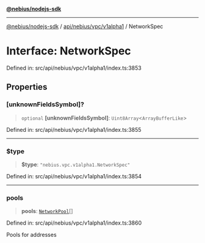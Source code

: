 [**@nebius/nodejs-sdk**](../../../../../README.md)

---

[@nebius/nodejs-sdk](../../../../../README.md) / [api/nebius/vpc/v1alpha1](../README.md) / NetworkSpec

# Interface: NetworkSpec

Defined in: src/api/nebius/vpc/v1alpha1/index.ts:3853

## Properties

### \[unknownFieldsSymbol\]?

> `optional` **\[unknownFieldsSymbol\]**: `Uint8Array`\<`ArrayBufferLike`\>

Defined in: src/api/nebius/vpc/v1alpha1/index.ts:3855

---

### $type

> **$type**: `"nebius.vpc.v1alpha1.NetworkSpec"`

Defined in: src/api/nebius/vpc/v1alpha1/index.ts:3854

---

### pools

> **pools**: [`NetworkPool`](NetworkPool.md)[]

Defined in: src/api/nebius/vpc/v1alpha1/index.ts:3860

Pools for addresses
